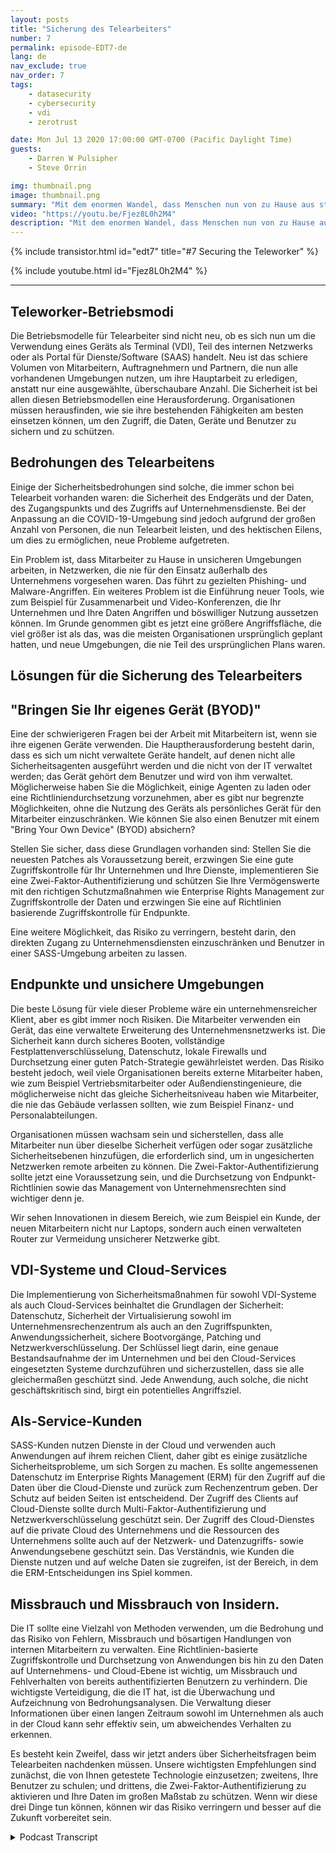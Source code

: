 ```yaml
---
layout: posts
title: "Sicherung des Telearbeiters"
number: 7
permalink: episode-EDT7-de
lang: de
nav_exclude: true
nav_order: 7
tags:
    - datasecurity
    - cybersecurity
    - vdi
    - zerotrust

date: Mon Jul 13 2020 17:00:00 GMT-0700 (Pacific Daylight Time)
guests:
    - Darren W Pulsipher
    - Steve Orrin

img: thumbnail.png
image: thumbnail.png
summary: "Mit dem enormen Wandel, dass Menschen nun von zu Hause aus statt aus dem Büro arbeiten, wird Sicherheit zu einer wachsenden Sorge für viele IT-Organisationen. In dieser Episode diskutieren Steve Orrin, CTO von Intel Federal, und Darren die Sicherheitsbedrohungen und Lösungen, um Ihren Telearbeiter und Unternehmensrechenzentren zu schützen."
video: "https://youtu.be/Fjez8L0h2M4"
description: "Mit dem enormen Wandel, dass Menschen nun von zu Hause aus statt aus dem Büro arbeiten, wird Sicherheit zu einer wachsenden Sorge für viele IT-Organisationen. In dieser Episode diskutieren Steve Orrin, CTO von Intel Federal, und Darren die Sicherheitsbedrohungen und Lösungen, um Ihren Telearbeiter und Unternehmensrechenzentren zu schützen."
---
```


<div>
{% include transistor.html id="edt7" title="#7 Securing the Teleworker" %}

{% include youtube.html id="Fjez8L0h2M4" %}
</div>

---

## Teleworker-Betriebsmodi

Die Betriebsmodelle für Telearbeiter sind nicht neu, ob es sich nun um die Verwendung eines Geräts als Terminal (VDI), Teil des internen Netzwerks oder als Portal für Dienste/Software (SAAS) handelt. Neu ist das schiere Volumen von Mitarbeitern, Auftragnehmern und Partnern, die nun alle vorhandenen Umgebungen nutzen, um ihre Hauptarbeit zu erledigen, anstatt nur eine ausgewählte, überschaubare Anzahl. Die Sicherheit ist bei allen diesen Betriebsmodellen eine Herausforderung. Organisationen müssen herausfinden, wie sie ihre bestehenden Fähigkeiten am besten einsetzen können, um den Zugriff, die Daten, Geräte und Benutzer zu sichern und zu schützen.

## Bedrohungen des Telearbeitens

Einige der Sicherheitsbedrohungen sind solche, die immer schon bei Telearbeit vorhanden waren: die Sicherheit des Endgeräts und der Daten, des Zugangspunkts und des Zugriffs auf Unternehmensdienste. Bei der Anpassung an die COVID-19-Umgebung sind jedoch aufgrund der großen Anzahl von Personen, die nun Telearbeit leisten, und des hektischen Eilens, um dies zu ermöglichen, neue Probleme aufgetreten.

Ein Problem ist, dass Mitarbeiter zu Hause in unsicheren Umgebungen arbeiten, in Netzwerken, die nie für den Einsatz außerhalb des Unternehmens vorgesehen waren. Das führt zu gezielten Phishing- und Malware-Angriffen. Ein weiteres Problem ist die Einführung neuer Tools, wie zum Beispiel für Zusammenarbeit und Video-Konferenzen, die Ihr Unternehmen und Ihre Daten Angriffen und böswilliger Nutzung aussetzen können. Im Grunde genommen gibt es jetzt eine größere Angriffsfläche, die viel größer ist als das, was die meisten Organisationen ursprünglich geplant hatten, und neue Umgebungen, die nie Teil des ursprünglichen Plans waren.

## Lösungen für die Sicherung des Telearbeiters

## "Bringen Sie Ihr eigenes Gerät (BYOD)"

Eine der schwierigeren Fragen bei der Arbeit mit Mitarbeitern ist, wenn sie ihre eigenen Geräte verwenden. Die Hauptherausforderung besteht darin, dass es sich um nicht verwaltete Geräte handelt, auf denen nicht alle Sicherheitsagenten ausgeführt werden und die nicht von der IT verwaltet werden; das Gerät gehört dem Benutzer und wird von ihm verwaltet. Möglicherweise haben Sie die Möglichkeit, einige Agenten zu laden oder eine Richtliniendurchsetzung vorzunehmen, aber es gibt nur begrenzte Möglichkeiten, ohne die Nutzung des Geräts als persönliches Gerät für den Mitarbeiter einzuschränken. Wie können Sie also einen Benutzer mit einem "Bring Your Own Device" (BYOD) absichern?

Stellen Sie sicher, dass diese Grundlagen vorhanden sind: Stellen Sie die neuesten Patches als Voraussetzung bereit, erzwingen Sie eine gute Zugriffskontrolle für Ihr Unternehmen und Ihre Dienste, implementieren Sie eine Zwei-Faktor-Authentifizierung und schützen Sie Ihre Vermögenswerte mit den richtigen Schutzmaßnahmen wie Enterprise Rights Management zur Zugriffskontrolle der Daten und erzwingen Sie eine auf Richtlinien basierende Zugriffskontrolle für Endpunkte.

Eine weitere Möglichkeit, das Risiko zu verringern, besteht darin, den direkten Zugang zu Unternehmensdiensten einzuschränken und Benutzer in einer SASS-Umgebung arbeiten zu lassen.

## Endpunkte und unsichere Umgebungen

Die beste Lösung für viele dieser Probleme wäre ein unternehmensreicher Klient, aber es gibt immer noch Risiken. Die Mitarbeiter verwenden ein Gerät, das eine verwaltete Erweiterung des Unternehmensnetzwerks ist. Die Sicherheit kann durch sicheres Booten, vollständige Festplattenverschlüsselung, Datenschutz, lokale Firewalls und Durchsetzung einer guten Patch-Strategie gewährleistet werden. Das Risiko besteht jedoch, weil viele Organisationen bereits externe Mitarbeiter haben, wie zum Beispiel Vertriebsmitarbeiter oder Außendienstingenieure, die möglicherweise nicht das gleiche Sicherheitsniveau haben wie Mitarbeiter, die nie das Gebäude verlassen sollten, wie zum Beispiel Finanz- und Personalabteilungen.

Organisationen müssen wachsam sein und sicherstellen, dass alle Mitarbeiter nun über dieselbe Sicherheit verfügen oder sogar zusätzliche Sicherheitsebenen hinzufügen, die erforderlich sind, um in ungesicherten Netzwerken remote arbeiten zu können. Die Zwei-Faktor-Authentifizierung sollte jetzt eine Voraussetzung sein, und die Durchsetzung von Endpunkt-Richtlinien sowie das Management von Unternehmensrechten sind wichtiger denn je.

Wir sehen Innovationen in diesem Bereich, wie zum Beispiel ein Kunde, der neuen Mitarbeitern nicht nur Laptops, sondern auch einen verwalteten Router zur Vermeidung unsicherer Netzwerke gibt.

## VDI-Systeme und Cloud-Services

Die Implementierung von Sicherheitsmaßnahmen für sowohl VDI-Systeme als auch Cloud-Services beinhaltet die Grundlagen der Sicherheit: Datenschutz, Sicherheit der Virtualisierung sowohl im Unternehmensrechenzentrum als auch an den Zugriffspunkten, Anwendungssicherheit, sichere Bootvorgänge, Patching und Netzwerkverschlüsselung. Der Schlüssel liegt darin, eine genaue Bestandsaufnahme der im Unternehmen und bei den Cloud-Services eingesetzten Systeme durchzuführen und sicherzustellen, dass sie alle gleichermaßen geschützt sind. Jede Anwendung, auch solche, die nicht geschäftskritisch sind, birgt ein potentielles Angriffsziel.

## Als-Service-Kunden

SASS-Kunden nutzen Dienste in der Cloud und verwenden auch Anwendungen auf ihrem reichen Client, daher gibt es einige zusätzliche Sicherheitsprobleme, um sich Sorgen zu machen. Es sollte angemessenen Datenschutz im Enterprise Rights Management (ERM) für den Zugriff auf die Daten über die Cloud-Dienste und zurück zum Rechenzentrum geben. Der Schutz auf beiden Seiten ist entscheidend. Der Zugriff des Clients auf Cloud-Dienste sollte durch Multi-Faktor-Authentifizierung und Netzwerkverschlüsselung geschützt sein. Der Zugriff des Cloud-Dienstes auf die private Cloud des Unternehmens und die Ressourcen des Unternehmens sollte auch auf der Netzwerk- und Datenzugriffs- sowie Anwendungsebene geschützt sein. Das Verständnis, wie Kunden die Dienste nutzen und auf welche Daten sie zugreifen, ist der Bereich, in dem die ERM-Entscheidungen ins Spiel kommen.

## Missbrauch und Missbrauch von Insidern.

Die IT sollte eine Vielzahl von Methoden verwenden, um die Bedrohung und das Risiko von Fehlern, Missbrauch und bösartigen Handlungen von internen Mitarbeitern zu verwalten. Eine Richtlinien-basierte Zugriffskontrolle und Durchsetzung von Anwendungen bis hin zu den Daten auf Unternehmens- und Cloud-Ebene ist wichtig, um Missbrauch und Fehlverhalten von bereits authentifizierten Benutzern zu verhindern. Die wichtigste Verteidigung, die die IT hat, ist die Überwachung und Aufzeichnung von Bedrohungsanalysen. Die Verwaltung dieser Informationen über einen langen Zeitraum sowohl im Unternehmen als auch in der Cloud kann sehr effektiv sein, um abweichendes Verhalten zu erkennen.

Es besteht kein Zweifel, dass wir jetzt anders über Sicherheitsfragen beim Telearbeiten nachdenken müssen. Unsere wichtigsten Empfehlungen sind zunächst, die von Ihnen getestete Technologie einzusetzen; zweitens, Ihre Benutzer zu schulen; und drittens, die Zwei-Faktor-Authentifizierung zu aktivieren und Ihre Daten im großen Maßstab zu schützen. Wenn wir diese drei Dinge tun können, können wir das Risiko verringern und besser auf die Zukunft vorbereitet sein.



<details>
<summary> Podcast Transcript </summary>

<p></p>

</details>
